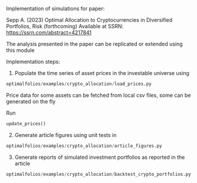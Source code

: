 Implementation of simulations for paper:

Sepp A. (2023) Optimal Allocation to Cryptocurrencies in Diversified Portfolios, Risk (forthcoming)
Available at SSRN: https://ssrn.com/abstract=4217841

The analysis presented in the paper can be replicated or extended using this module

Implementation steps:
1) Populate the time series of asset prices in the investable universe using
```python 
optimalfolios/examples/crypto_allocation/load_prices.py
```

Price data for some assets can be fetched from local csv files, some can be generated on the fly 

Run
```python 
update_prices() 
```

2) Generate article figures using unit tests in
 ```python 
optimalfolios/examples/crypto_allocation/article_figures.py
```

3) Generate reports of simulated investment portfolios as reported in the article
 ```python 
optimalfolios/examples/crypto_allocation/backtest_crypto_portfolios.py
```

